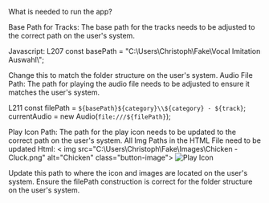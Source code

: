 What is needed to run the app?

Base Path for Tracks: The base path for the tracks needs to be adjusted to the correct path on the user's system.

Javascript: L207 
const basePath = "C:\\Users\\Christoph\\Fake\\Vocal Imitation Auswahl\\"; 

Change this to match the folder structure on the user's system. 
Audio File Path: The path for playing the audio file needs to be adjusted to ensure it matches the user's system.

L211 
const filePath = `${basePath}${category}\\${category} - ${track}`; 
currentAudio = new Audio(`file:///${filePath}`); 

Play Icon Path: The path for the play icon needs to be updated to the correct path on the user's system. 
All Img Paths in the HTML File need to be updated 
Html: 
< img src="C:\Users\Christoph\Fake\Images\Chicken - Cluck.png" alt="Chicken" class="button-image"> 
<img src="C:\\Users\\Christoph\\Fake\\Icon\\Playbutton.png" alt="Play Icon" onclick="playTrack('${currentCategory}', 
'${selectedTrack}')"> 

Update this path to where the icon and images are located on the user's system. 
Ensure the filePath construction is correct for the folder structure on the user's system. 
